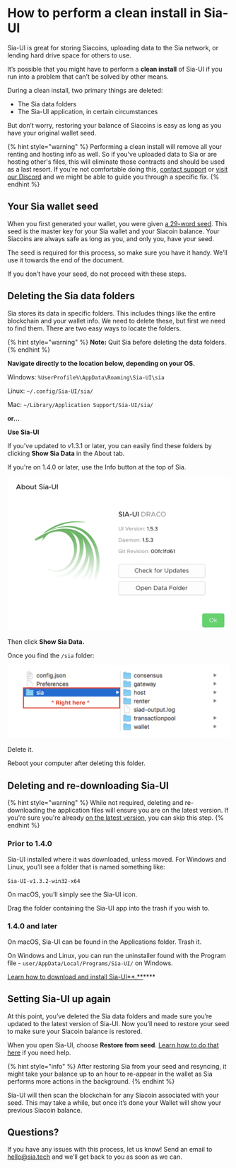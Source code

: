 # How to perform a clean install in Sia-UI

Sia-UI is great for storing Siacoins, uploading data to the Sia network, or lending hard drive space for others to use.

It’s possible that you might have to perform a **clean install** of Sia-UI if you run into a problem that can’t be solved by other means.

During a clean install, two primary things are deleted:

* The Sia data folders
* The Sia-UI application, in certain circumstances

But don’t worry, restoring your balance of Siacoins is easy as long as you have your original wallet seed.

{% hint style="warning" %}
Performing a clean install will remove all your renting and hosting info as well. So if you've uploaded data to Sia or are hosting other's files, this will eliminate those contracts and should be used as a last resort. If you're not comfortable doing this, [contact support](mailto:hello@sia.tech) or [visit our Discord](https://discord.gg/sia) and we might be able to guide you through a specific fix.
{% endhint %}

## Your Sia wallet seed

When you first generated your wallet, you were given [a 29-word seed](../the-importance-of-your-seed.md). This seed is the master key for your Sia wallet and your Siacoin balance. Your Siacoins are always safe as long as you, and only you, have your seed.

The seed is required for this process, so make sure you have it handy. We’ll use it towards the end of the document.

If you don’t have your seed, do not proceed with these steps.

## Deleting the Sia data folders

Sia stores its data in specific folders. This includes things like the entire blockchain and your wallet info. We need to delete these, but first we need to find them. There are two easy ways to locate the folders.

{% hint style="warning" %}
**Note:** Quit Sia before deleting the data folders.
{% endhint %}

**Navigate directly to the location below, depending on your OS.**

Windows: `%UserProfile%\AppData\Roaming\Sia-UI\sia`

Linux: `~/.config/Sia-UI/sia/`

Mac: `~/Library/Application Support/Sia-UI/sia/`

**or…**

**Use Sia-UI**

If you've updated to v1.3.1 or later, you can easily find these folders by clicking **Show Sia Data** in the About tab.

If you're on 1.4.0 or later, use the Info button at the top of Sia.

![](<../../.gitbook/assets/fork-2 (1) (3) (3) (3) (1).png>)

Then click **Show Sia Data.**

Once you find the `/sia` folder:

![](<../../.gitbook/assets/fork-3 (1) (2) (2) (2) (2).png>)

Delete it.

Reboot your computer after deleting this folder.

## Deleting and re-downloading Sia-UI

{% hint style="warning" %}
While not required, deleting and re-downloading the application files will ensure you are on the latest version. If you're sure you're already [on the latest version](https://sia.tech/get-started), you can skip this step.
{% endhint %}

### **Prior to 1.4.0**

Sia-UI installed where it was downloaded, unless moved. For Windows and Linux, you’ll see a folder that is named something like:

`Sia-UI-v1.3.2-win32-x64`

On macOS, you’ll simply see the Sia-UI icon.

Drag the folder containing the Sia-UI app into the trash if you wish to.

### **1.4.0 and later**

On macOS, Sia-UI can be found in the Applications folder. Trash it.

On Windows and Linux, you can run the uninstaller found with the Program file - `user/AppData/Local/Programs/Sia-UI/` on Windows.

[Learn how to download and install Sia-UI\*\*.\*\*](how-to-download-and-install-sia-ui.md)\*\*\*\*

## Setting Sia-UI up again

At this point, you’ve deleted the Sia data folders and made sure you’re updated to the latest version of Sia-UI. Now you’ll need to restore your seed to make sure your Siacoin balance is restored.

When you open Sia-UI, choose **Restore from seed**. [Learn how to do that here](how-to-restore-a-wallet-from-a-seed-in-sia-ui.md) if you need help.

{% hint style="info" %}
After restoring Sia from your seed and resyncing, it might take your balance up to an hour to re-appear in the wallet as Sia performs more actions in the background.
{% endhint %}

Sia-UI will then scan the blockchain for any Siacoin associated with your seed. This may take a while, but once it’s done your Wallet will show your previous Siacoin balance.

## Questions?

If you have any issues with this process, let us know! Send an email to [hello@sia.tech](mailto:hello@sia.tech) and we’ll get back to you as soon as we can.
